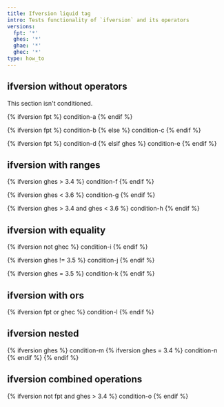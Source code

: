 ```yaml
---
title: Ifversion liquid tag
intro: Tests functionality of `ifversion` and its operators
versions:
  fpt: '*'
  ghes: '*'
  ghae: '*'
  ghec: '*'
type: how_to
---
```


## ifversion without operators

This section isn't conditioned.

{% ifversion fpt %}
condition-a
{% endif %}

{% ifversion fpt %}
condition-b
{% else %}
condition-c
{% endif %}

{% ifversion fpt %}
condition-d
{% elsif ghes %}
condition-e
{% endif %}


## ifversion with ranges

{% ifversion ghes > 3.4 %}
condition-f
{% endif %}

{% ifversion ghes < 3.6 %}
condition-g
{% endif %}

{% ifversion ghes > 3.4 and ghes < 3.6 %}
condition-h
{% endif %}

## ifversion with equality

{% ifversion not ghec %}
condition-i
{% endif %}

{% ifversion ghes != 3.5 %}
condition-j
{% endif %}

{% ifversion ghes = 3.5 %}
condition-k
{% endif %}

## ifversion with ors

{% ifversion fpt or ghec %}
condition-l
{% endif %}

## ifversion nested

{% ifversion ghes %}
condition-m
  {% ifversion ghes = 3.4 %}
  condition-n
  {% endif %}
{% endif %}

## ifversion combined operations

{% ifversion not fpt and ghes > 3.4 %}
condition-o
{% endif %}


